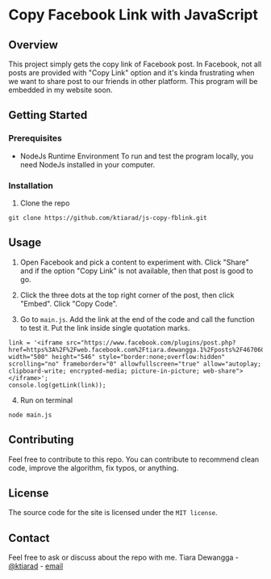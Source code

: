 # Copy Facebook Link with JavaScript

## Overview
This project simply gets the copy link of Facebook post. In Facebook, not all posts are provided with "Copy Link" option and it's kinda frustrating when we want to share post to our friends in other platform. This program will be embedded in my website soon.

## Getting Started

### Prerequisites
* NodeJs Runtime Environment
To run and test the program locally, you need NodeJs installed in your computer.

### Installation
1. Clone the repo

```
git clone https://github.com/ktiarad/js-copy-fblink.git
```

## Usage
1. Open Facebook and pick a content to experiment with. Click "Share" and if the option "Copy Link" is not available, then that post is good to go.

2. Click the three dots at the top right corner of the post, then click "Embed". Click "Copy Code".

3. Go to `main.js`. Add the link at the end of the code and call the function to test it. Put the link inside single quotation marks.

```
link = '<iframe src="https://www.facebook.com/plugins/post.php?href=https%3A%2F%2Fweb.facebook.com%2Ftiara.dewangga.1%2Fposts%2F4670600126369197&show_text=true&width=500" width="500" height="546" style="border:none;overflow:hidden" scrolling="no" frameborder="0" allowfullscreen="true" allow="autoplay; clipboard-write; encrypted-media; picture-in-picture; web-share"></iframe>';
console.log(getLink(link));
```

4. Run on terminal

```
node main.js
```

## Contributing
Feel free to contribute to this repo. You can contribute to recommend clean code, improve the algorithm, fix typos, or anything.

## License
The source code for the site is licensed under the `MIT license`.

## Contact
Feel free to ask or discuss about the repo with me.
Tiara Dewangga - [@ktiarad](https://twitter.com/ktiarad) - [email](https://tiaradewangga.com/#contact)
